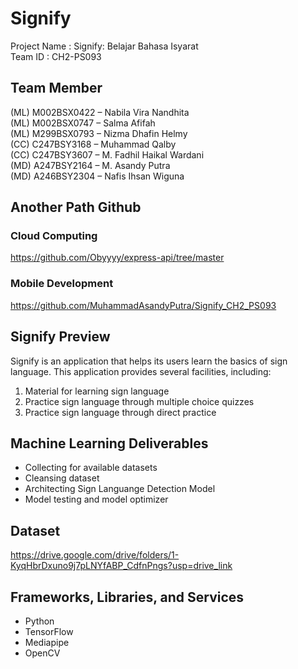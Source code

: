 # Signify

Project Name		: Signify: Belajar Bahasa Isyarat <br />
Team ID		      : CH2-PS093 <br />

## Team Member		 <br />
(ML) M002BSX0422 – Nabila Vira Nandhita <br />
(ML) M002BSX0747 – Salma Afifah <br />
(ML) M299BSX0793 – Nizma Dhafin Helmy <br />
(CC)  C247BSY3168 – Muhammad Qalby  <br />
(CC)  C247BSY3607 – M. Fadhil Haikal Wardani  <br />
(MD) A247BSY2164 – M. Asandy Putra  <br />
(MD) A246BSY2304 – Nafis Ihsan Wiguna  <br />

## Another Path Github
### Cloud Computing
https://github.com/Obyyyy/express-api/tree/master

### Mobile Development
https://github.com/MuhammadAsandyPutra/Signify_CH2_PS093 

## Signify Preview
Signify is an application that helps its users learn the basics of sign language. This application provides several facilities, including:  <br />
1. Material for learning sign language <br />
2. Practice sign language through multiple choice quizzes <br />
3. Practice sign language through direct practice <br />

## Machine Learning Deliverables
- Collecting for available datasets <br  />
- Cleansing dataset
- Architecting Sign Languange Detection Model
- Model testing and model optimizer

## Dataset
https://drive.google.com/drive/folders/1-KyqHbrDxuno9j7pLNYfABP_CdfnPngs?usp=drive_link

## Frameworks, Libraries, and Services
- Python
- TensorFlow
- Mediapipe
- OpenCV
